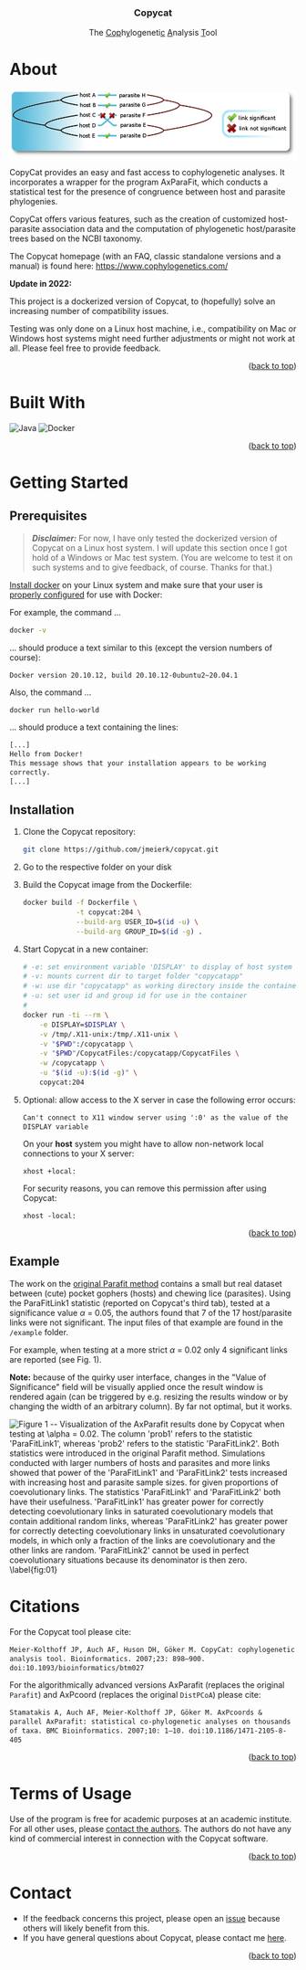 <a name="readme-top"></a> 

<h3 align="center"> Copycat </h3>
<p align="center"> The <ins>Cop</ins>h<ins>y</ins>logeneti<ins>c</ins> <ins>A</ins>nalysis <ins>T</ins>ool <br />
</p>

<!-- ABOUT THE PROJECT -->
# About

[![Copycat](images/copycat_tanglegram_logo.png)](https://www.cophylogenetics.com/)

CopyCat provides an easy and fast access to cophylogenetic analyses. It incorporates a wrapper for the program AxParaFit, which conducts a statistical test for the presence of congruence between host and parasite phylogenies.

CopyCat offers various features, such as the creation of customized host-parasite association data and the computation of phylogenetic host/parasite trees based on the NCBI taxonomy.

The Copycat homepage (with an FAQ, classic standalone versions and a manual) is found here: https://www.cophylogenetics.com/

**Update in 2022:** 

This project is a dockerized version of Copycat, to (hopefully) solve an increasing number of compatibility issues.

Testing was only done on a Linux host machine, i.e., compatibility on Mac or Windows host systems might need further adjustments or might not work at all. Please feel free to provide feedback.

<p align="right">(<a href="#readme-top">back to top</a>)</p>

# Built With

![Java](https://img.shields.io/badge/java-%23ED8B00.svg?style=for-the-badge&logo=java&logoColor=white)
![Docker](https://img.shields.io/badge/docker-%230db7ed.svg?style=for-the-badge&logo=docker&logoColor=white)

<p align="right">(<a href="#readme-top">back to top</a>)</p>

<!-- GETTING STARTED -->

# Getting Started

## Prerequisites

> **_Disclaimer:_**  For now, I have only tested the dockerized version of Copycat on a Linux host system. I will update this section once I got hold of a Windows or Mac test system. (You are welcome to test it on such systems and to give feedback, of course. Thanks for that.)

<a href="https://docs.docker.com/engine/install/">Install docker</a> on your Linux system and make sure that your user is <a href="https://docs.docker.com/engine/install/linux-postinstall/">properly configured</a> for use with Docker:

For example, the command ...
```bash
docker -v
```
... should produce a text similar to this (except the version numbers of course):
```text
Docker version 20.10.12, build 20.10.12-0ubuntu2~20.04.1
```

Also, the command ...

```bash
docker run hello-world
```

... should produce a text containing the lines:

```text
[...]
Hello from Docker!
This message shows that your installation appears to be working correctly.
[...]
```

## Installation

1.  Clone the Copycat repository:

    ```bash
    git clone https://github.com/jmeierk/copycat.git
    ```

2. Go to the respective folder on your disk 

3. Build the Copycat image from the Dockerfile:

    ```bash
    docker build -f Dockerfile \
                 -t copycat:204 \
                 --build-arg USER_ID=$(id -u) \
                 --build-arg GROUP_ID=$(id -g) .
    ```

4. Start Copycat in a new container:

    ```bash
    # -e: set environment variable 'DISPLAY' to display of host system
    # -v: mounts current dir to target folder "copycatapp"
    # -w: use dir "copycatapp" as working directory inside the container
    # -u: set user id and group id for use in the container
    #
    docker run -ti --rm \
    	-e DISPLAY=$DISPLAY \
    	-v /tmp/.X11-unix:/tmp/.X11-unix \
    	-v "$PWD":/copycatapp \
    	-v "$PWD"/CopycatFiles:/copycatapp/CopycatFiles \
    	-w /copycatapp \
        -u "$(id -u):$(id -g)" \
    	copycat:204
    ```

5. Optional: allow access to the X server in case the following error occurs:
    
    ```text
    Can't connect to X11 window server using ':0' as the value of the DISPLAY variable
    ```
    On your **host** system you might have to allow non-network local connections to your X server:
    
    ```text
    xhost +local:
    ```
    For security reasons, you can remove this permission after using Copycat:
    
    ```text
    xhost -local:
    ```

<p align="right">(<a href="#readme-top">back to top</a>)</p>

## Example

The work on the <a href="https://doi.org/10.1080/10635150252899734">original Parafit method</a> contains a small but real dataset between (cute) pocket gophers (hosts) and chewing lice (parasites). Using the ParaFitLink1 statistic (reported on Copycat's third tab), tested at a significance value $\alpha$ = 0.05, the authors found that 7 of the 17 host/parasite links were not significant. The input files of that example are found in the `/example` folder.

For example, when testing at a more strict $\alpha$ = 0.02 only 4 significant links are reported (see Fig. 1).

**Note:** because of the quirky user interface, changes in the "Value of Significance" field will be visually applied once the result window is rendered again (can be triggered by e.g. resizing the results window or by changing the width of an arbitrary column). By far not optimal, but it works.

![**Figure 1 -- Visualization of the AxParafit results done by Copycat when testing at $\alpha$ = 0.02.** The column 'prob1' refers to the statistic 'ParaFitLink1', whereas 'prob2' refers to the statistic 'ParaFitLink2'. Both statistics were introduced in the <a href="https://doi.org/10.1080/10635150252899734">original Parafit method</a>. Simulations <a href="https://doi.org/10.1080/10635150252899734">conducted</a> with larger numbers of hosts and parasites and more links showed that power of the 'ParaFitLink1' and 'ParaFitLink2' tests increased with increasing host and parasite sample sizes.
for given proportions of coevolutionary links. The statistics 'ParaFitLink1' and 'ParaFitLink2' both have their usefulness. 'ParaFitLink1' has greater power for correctly detecting coevolutionary links in saturated coevolutionary models that contain additional random links, whereas 'ParaFitLink2' has greater power for correctly detecting coevolutionary links in unsaturated coevolutionary models, in which only a fraction of the links are coevolutionary and the other links are random. 'ParaFitLink2' cannot be used in perfect coevolutionary situations because its denominator is then zero.
\label{fig:01}](images/Parafit_expected_significant_links_at_alpha_0.02__gopher_lice_example_dataset.png)


# Citations

For the Copycat tool please cite:
```text
Meier-Kolthoff JP, Auch AF, Huson DH, Göker M. CopyCat: cophylogenetic analysis tool. Bioinformatics. 2007;23: 898–900. doi:10.1093/bioinformatics/btm027
```

For the algorithmically advanced versions AxParafit (replaces the original `Parafit`) and
AxPcoord (replaces the original `DistPCoA`) please cite:
```text
Stamatakis A, Auch AF, Meier-Kolthoff JP, Göker M. AxPcoords & parallel AxParafit: statistical co-phylogenetic analyses on thousands of taxa. BMC Bioinformatics. 2007;10: 1–10. doi:10.1186/1471-2105-8-405
```

<p align="right">(<a href="#readme-top">back to top</a>)</p>

<!-- LICENSE -->

# Terms of Usage

Use of the program is free for academic purposes at an academic institute. For all other uses, please <a href="https://www.cophylogenetics.com/contact/">contact the authors</a>. The authors do not have any kind of commercial interest in connection with the Copycat software.

<p align="right">(<a href="#readme-top">back to top</a>)</p>

<!-- CONTACT -->

# Contact

* If the feedback concerns this project, please open an <a href="https://github.com/jmeierk/copycat/issues">issue</a> because others will likely benefit from this.
* If you have general questions about Copycat, please contact me <a href="https://www.cophylogenetics.com/contact/">here</a>.

<p align="right">(<a href="#readme-top">back to top</a>)</p>
